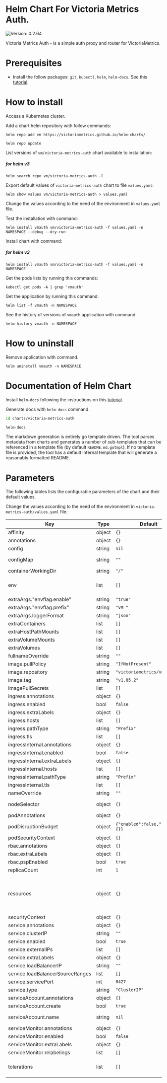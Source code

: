 # Helm Chart For Victoria Metrics Auth.

 ![Version: 0.2.64](https://img.shields.io/badge/Version-0.2.64-informational?style=flat-square)

Victoria Metrics Auth - is a simple auth proxy and router for VictoriaMetrics.

# Prerequisites

* Install the follow packages: ``git``, ``kubectl``, ``helm``, ``helm-docs``. See this [tutorial](../../REQUIREMENTS.md).

# How to install

Access a Kubernetes cluster.

Add a chart helm repository with follow commands:

```console
helm repo add vm https://victoriametrics.github.io/helm-charts/

helm repo update
```

List versions of ``vm/victoria-metrics-auth`` chart available to installation:

##### for helm v3

```console
helm search repo vm/victoria-metrics-auth -l
```

Export default values of ``victoria-metrics-auth`` chart to file ``values.yaml``:

```console
helm show values vm/victoria-metrics-auth > values.yaml
```

Change the values according to the need of the environment in ``values.yaml`` file.

Test the installation with command:

```console
helm install vmauth vm/victoria-metrics-auth -f values.yaml -n NAMESPACE --debug --dry-run
```

Install chart with command:

##### for helm v3

```console
helm install vmauth vm/victoria-metrics-auth -f values.yaml -n NAMESPACE
```

Get the pods lists by running this commands:

```console
kubectl get pods -A | grep 'vmauth'
```

Get the application by running this command:

```console
helm list -f vmauth -n NAMESPACE
```

See the history of versions of ``vmauth`` application with command.

```console
helm history vmauth -n NAMESPACE
```

# How to uninstall

Remove application with command.

```console
helm uninstall vmauth -n NAMESPACE
```

# Documentation of Helm Chart

Install ``helm-docs`` following the instructions on this [tutorial](../../REQUIREMENTS.md).

Generate docs with ``helm-docs`` command.

```bash
cd charts/victoria-metrics-auth

helm-docs
```

The markdown generation is entirely go template driven. The tool parses metadata from charts and generates a number of sub-templates that can be referenced in a template file (by default ``README.md.gotmpl``). If no template file is provided, the tool has a default internal template that will generate a reasonably formatted README.

# Parameters

The following tables lists the configurable parameters of the chart and their default values.

Change the values according to the need of the environment in ``victoria-metrics-auth/values.yaml`` file.

| Key | Type | Default | Description |
|-----|------|---------|-------------|
| affinity | object | `{}` | Affinity configurations |
| annotations | object | `{}` | Annotations to be added to the deployment |
| config | string | `nil` | Config file content. |
| configMap | string | `""` | Use existing configmap if specified otherwise .config values will be used. Ref: https://victoriametrics.github.io/vmauth.html |
| containerWorkingDir | string | `"/"` |  |
| env | list | `[]` | Additional environment variables (ex.: secret tokens, flags) https://github.com/VictoriaMetrics/VictoriaMetrics#environment-variables |
| extraArgs."envflag.enable" | string | `"true"` |  |
| extraArgs."envflag.prefix" | string | `"VM_"` |  |
| extraArgs.loggerFormat | string | `"json"` |  |
| extraContainers | list | `[]` |  |
| extraHostPathMounts | list | `[]` | Additional hostPath mounts |
| extraVolumeMounts | list | `[]` | Extra Volume Mounts for the container |
| extraVolumes | list | `[]` | Extra Volumes for the pod |
| fullnameOverride | string | `""` |  |
| image.pullPolicy | string | `"IfNotPresent"` | Pull policy of Docker image |
| image.repository | string | `"victoriametrics/vmauth"` | Victoria Metrics Auth Docker repository and image name |
| image.tag | string | `"v1.85.2"` | Tag of Docker image |
| imagePullSecrets | list | `[]` |  |
| ingress.annotations | object | `{}` |  |
| ingress.enabled | bool | `false` |  |
| ingress.extraLabels | object | `{}` |  |
| ingress.hosts | list | `[]` |  |
| ingress.pathType | string | `"Prefix"` | pathType is only for k8s >= 1.1= |
| ingress.tls | list | `[]` |  |
| ingressInternal.annotations | object | `{}` |  |
| ingressInternal.enabled | bool | `false` |  |
| ingressInternal.extraLabels | object | `{}` |  |
| ingressInternal.hosts | list | `[]` |  |
| ingressInternal.pathType | string | `"Prefix"` | pathType is only for k8s >= 1.1= |
| ingressInternal.tls | list | `[]` |  |
| nameOverride | string | `""` |  |
| nodeSelector | object | `{}` | NodeSelector configurations. Ref: https://kubernetes.io/docs/user-guide/node-selection/ |
| podAnnotations | object | `{}` | Annotations to be added to pod |
| podDisruptionBudget | object | `{"enabled":false,"labels":{}}` | See `kubectl explain poddisruptionbudget.spec` for more. Ref: https://kubernetes.io/docs/tasks/run-application/configure-pdb/ |
| podSecurityContext | object | `{}` |  |
| rbac.annotations | object | `{}` |  |
| rbac.extraLabels | object | `{}` |  |
| rbac.pspEnabled | bool | `true` |  |
| replicaCount | int | `1` | Number of replicas of vmauth |
| resources | object | `{}` | We usually recommend not to specify default resources and to leave this as a conscious choice for the user. This also increases chances charts run on environments with little resources, such as Minikube. If you do want to specify resources, uncomment the following lines, adjust them as necessary, and remove the curly braces after 'resources:'. |
| securityContext | object | `{}` |  |
| service.annotations | object | `{}` |  |
| service.clusterIP | string | `""` |  |
| service.enabled | bool | `true` |  |
| service.externalIPs | list | `[]` |  |
| service.extraLabels | object | `{}` |  |
| service.loadBalancerIP | string | `""` |  |
| service.loadBalancerSourceRanges | list | `[]` |  |
| service.servicePort | int | `8427` |  |
| service.type | string | `"ClusterIP"` |  |
| serviceAccount.annotations | object | `{}` | Annotations to add to the service account |
| serviceAccount.create | bool | `true` | Specifies whether a service account should be created |
| serviceAccount.name | string | `nil` | The name of the service account to use. If not set and create is true, a name is generated using the fullname template |
| serviceMonitor.annotations | object | `{}` |  |
| serviceMonitor.enabled | bool | `false` |  |
| serviceMonitor.extraLabels | object | `{}` |  |
| serviceMonitor.relabelings | list | `[]` |  |
| tolerations | list | `[]` | Tolerations configurations. Ref: https://kubernetes.io/docs/concepts/configuration/assign-pod-node/ |
